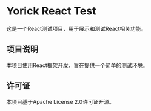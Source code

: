 # Yorick React Test

这是一个React测试项目，用于展示和测试React相关功能。

## 项目说明

本项目使用React框架开发，旨在提供一个简单的测试环境。

## 许可证

本项目基于Apache License 2.0许可证开源。